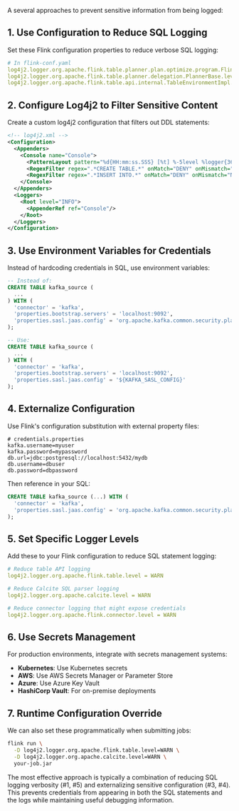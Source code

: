 A several approaches to prevent sensitive information from being logged:

## 1. Use Configuration to Reduce SQL Logging

Set these Flink configuration properties to reduce verbose SQL logging:

```yaml
# In flink-conf.yaml
log4j2.logger.org.apache.flink.table.planner.plan.optimize.program.FlinkChainedProgram.level = WARN
log4j2.logger.org.apache.flink.table.planner.delegation.PlannerBase.level = WARN
log4j2.logger.org.apache.flink.table.api.internal.TableEnvironmentImpl.level = WARN
```

## 2. Configure Log4j2 to Filter Sensitive Content

Create a custom log4j2 configuration that filters out DDL statements:

```xml
<!-- log4j2.xml -->
<Configuration>
  <Appenders>
    <Console name="Console">
      <PatternLayout pattern="%d{HH:mm:ss.SSS} [%t] %-5level %logger{36} - %msg%n"/>
      <RegexFilter regex=".*CREATE TABLE.*" onMatch="DENY" onMismatch="NEUTRAL"/>
      <RegexFilter regex=".*INSERT INTO.*" onMatch="DENY" onMismatch="NEUTRAL"/>
    </Console>
  </Appenders>
  <Loggers>
    <Root level="INFO">
      <AppenderRef ref="Console"/>
    </Root>
  </Loggers>
</Configuration>
```

## 3. Use Environment Variables for Credentials

Instead of hardcoding credentials in SQL, use environment variables:

```sql
-- Instead of:
CREATE TABLE kafka_source (
  ...
) WITH (
  'connector' = 'kafka',
  'properties.bootstrap.servers' = 'localhost:9092',
  'properties.sasl.jaas.config' = 'org.apache.kafka.common.security.plain.PlainLoginModule required username="user" password="secret";'
);

-- Use:
CREATE TABLE kafka_source (
  ...
) WITH (
  'connector' = 'kafka',
  'properties.bootstrap.servers' = 'localhost:9092',
  'properties.sasl.jaas.config' = '${KAFKA_SASL_CONFIG}'
);
```

## 4. Externalize Configuration

Use Flink's configuration substitution with external property files:

```properties
# credentials.properties
kafka.username=myuser
kafka.password=mypassword
db.url=jdbc:postgresql://localhost:5432/mydb
db.username=dbuser
db.password=dbpassword
```

Then reference in your SQL:
```sql
CREATE TABLE kafka_source (...) WITH (
  'connector' = 'kafka',
  'properties.sasl.jaas.config' = 'org.apache.kafka.common.security.plain.PlainLoginModule required username="${kafka.username}" password="${kafka.password}";'
);
```

## 5. Set Specific Logger Levels

Add these to your Flink configuration to reduce SQL statement logging:

```yaml
# Reduce table API logging
log4j2.logger.org.apache.flink.table.level = WARN

# Reduce Calcite SQL parser logging  
log4j2.logger.org.apache.calcite.level = WARN

# Reduce connector logging that might expose credentials
log4j2.logger.org.apache.flink.connector.level = WARN
```

## 6. Use Secrets Management

For production environments, integrate with secrets management systems:

- **Kubernetes**: Use Kubernetes secrets
- **AWS**: Use AWS Secrets Manager or Parameter Store
- **Azure**: Use Azure Key Vault
- **HashiCorp Vault**: For on-premise deployments

## 7. Runtime Configuration Override

We can also set these programmatically when submitting jobs:

```bash
flink run \
  -D log4j2.logger.org.apache.flink.table.level=WARN \
  -D log4j2.logger.org.apache.calcite.level=WARN \
  your-job.jar
```

The most effective approach is typically a combination of reducing SQL logging verbosity (#1, #5) and externalizing sensitive configuration (#3, #4). This prevents credentials from appearing in both the SQL statements and the logs while maintaining useful debugging information.
